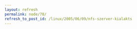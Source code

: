 ```yaml
---
layout: refresh
permalink: node/78/
refresh_to_post_id: /linux/2005/06/09/nfs-szerver-kialakts
---
```


